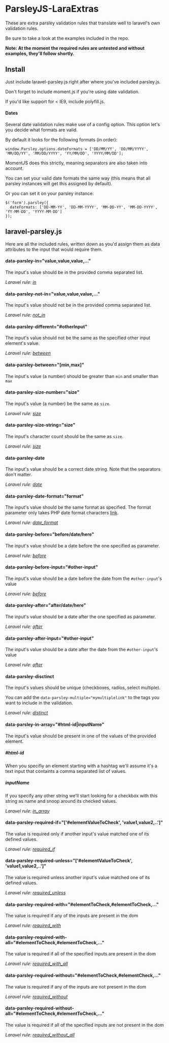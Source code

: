 # ParsleyJS-LaraExtras
These are extra parsley validation rules that translate well to laravel's own validation rules.

Be sure to take a look at the examples included in the repo.

**Note: At the moment the required rules are untested and without examples, they'll follow shortly.**

## Install

Just include laravel-parsley.js right after where you've included parsley.js.

Don't forget to include moment.js if you're using date validation.

If you'd like support for < IE9, include polyfill.js.

#### Dates

Several date validation rules make use of a config option. 
This option let's you decide what formats are valid.

By default it looks for the following formats (in order):

```
window.Parsley.options.dateFormats = ['DD/MM/YY', 'DD/MM/YYYY', 'MM/DD/YY', 'MM/DD/YYYY', 'YY/MM/DD', 'YYYY/MM/DD'];
```

MomentJS does this strictly, meaning separators are also taken into account.

You can set your valid date formats the same way (this means that all parsley instances will get this assigned by default).

Or you can set it on your parsley instance:

```
$('form').parsley({
  dateFormats: ['DD-MM-YY', 'DD-MM-YYYY', 'MM-DD-YY', 'MM-DD-YYYY', 'YY-MM-DD', 'YYYY-MM-DD']
});
```

## laravel-parsley.js

Here are all the included rules, written down as you'd assign them as data attributes to the input that would require them.


#### data-parsley-in="value,value,value,..."

The input's value should be in the provided comma separated list.

*Laravel rule: [in](https://laravel.com/docs/5.2/validation#rule-in)*

#### data-parsley-not-in="value,value,value,..."

The input's value should not be in the provided comma separated list.

*Laravel rule: [not_in](https://laravel.com/docs/5.2/validation#rule-not-in)*

#### data-parsley-different="#otherInput"

The input's value should not be the same as the specified other input element's value.

*Laravel rule: [between](https://laravel.com/docs/5.2/validation#rule-between)*

#### data-parsley-between="[min,max]"

The input's value (a number) should be greater than `min` and smaller than `max`

#### data-parsley-size-number="size"

The input's value (a number) be the same as `size`.

*Laravel rule: [size](https://laravel.com/docs/5.2/validation#rule-size)*

#### data-parsley-size-string="size"

The input's character count should be the same as `size`.

*Laravel rule: [size](https://laravel.com/docs/5.2/validation#rule-size)*

#### data-parsley-date

The input's value should be a correct date string.
Note that the separators don't matter.

*Laravel rule: [date](https://laravel.com/docs/5.2/validation#rule-date)*

#### data-parsley-date-format="format"

The input's value should be the same format as specified.
The format parameter only takes PHP date format characters [link](http://php.net/manual/en/function.date.php#refsect1-function.date-parameters).

*Laravel rule: [date_format](https://laravel.com/docs/5.2/validation#rule-date-format)*

#### data-parsley-before="before/date/here"

The input's value should be a date before the one specified as parameter.

*Laravel rule: [before](https://laravel.com/docs/5.2/validation#rule-before)*

#### data-parsley-before-input="#other-input"

The input's value should be a date before the date from the `#other-input`'s value

*Laravel rule: [before](https://laravel.com/docs/5.2/validation#rule-before)*

#### data-parsley-after="after/date/here"

The input's value should be a date after the one specified as parameter.

*Laravel rule: [after](https://laravel.com/docs/5.2/validation#rule-after)*

#### data-parsley-after-input="#other-input"

The input's value should be a date after the date from the `#other-input`'s value

*Laravel rule: [after](https://laravel.com/docs/5.2/validation#rule-after)*

#### data-parsley-disctinct

The input's values should be unique (checkboxes, radios, select multiple).

You can add the `data-parsley-multiple="mymultiplelink"` to the tags you want to include in the validation.

*Laravel rule: [distinct](https://laravel.com/docs/5.2/validation#rule-distinct)*

#### data-parsley-in-array="#html-id|inputName"

The input's value should be present in one of the values of the provided element.

##### #html-id

When you specifiy an element starting with a hashtag we'll assume it's a text input that containts a comma separated list of values.

##### inputName

If you specify any other string we'll start looking for a checkbox with this string as name and snoop around its checked values.

*Laravel rule: [in_array](https://laravel.com/docs/5.2/validation#rule-in-array)*

#### data-parsley-required-if="['#elementValueToCheck', 'value1,value2,..']"

The value is required only if another input's value matched one of its defined values.

*Laravel rule: [required_if](https://laravel.com/docs/5.2/validation#rule-required-if)*

#### data-parsley-required-unless="['#elementValueToCheck', 'value1,value2,..']"

The value is required unless another input's value matched one of its defined values.

*Laravel rule: [required_unless](https://laravel.com/docs/5.2/validation#rule-required-unless)*

#### data-parsley-required-with="#elementToCheck,#elementToCheck,..."

The value is required if any of the inputs are present in the dom

*Laravel rule: [required_with](https://laravel.com/docs/5.2/validation#rule-required-with)*

#### data-parsley-required-with-all="#elementToCheck,#elementToCheck,..."

The value is required if all of the specified inputs are present in the dom

*Laravel rule: [required_with_all](https://laravel.com/docs/5.2/validation#rule-required-with-all)*

#### data-parsley-required-without="#elementToCheck,#elementCheck,..."

The value is required if any of the inputs are not present in the dom

*Laravel rule: [required_without](https://laravel.com/docs/5.2/validation#rule-required-without)*

#### data-parsley-required-without-all="#elementToCheck,#elementToCheck,..."

The value is required if all of the specified inputs are not present in the dom

*Laravel rule: [required_without_all](https://laravel.com/docs/5.2/validation#rule-required-without-all)*
